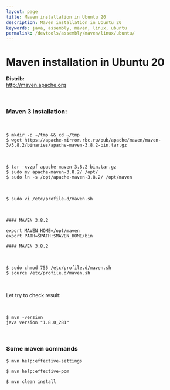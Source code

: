 ```yaml
---
layout: page
title: Maven installation in Ubuntu 20
description: Maven installation in Ubuntu 20
keywords: java, assembly, maven, linux, ubuntu
permalink: /devtools/assembly/maven/linux/ubuntu/
---
```


# Maven installation in Ubuntu 20

<strong>Distrib:</strong><br/>
http://maven.apache.org

<br/>

### Maven 3 Installation:

<br/>

    $ mkdir -p ~/tmp && cd ~/tmp
    $ wget https://apache-mirror.rbc.ru/pub/apache/maven/maven-3/3.8.2/binaries/apache-maven-3.8.2-bin.tar.gz

<br/>

    $ tar -xvzpf apache-maven-3.8.2-bin.tar.gz
    $ sudo mv apache-maven-3.8.2/ /opt/
    $ sudo ln -s /opt/apache-maven-3.8.2/ /opt/maven

<br/>

    $ sudo vi /etc/profile.d/maven.sh

<br/>

```
#### MAVEN 3.8.2

export MAVEN_HOME=/opt/maven
export PATH=$PATH:$MAVEN_HOME/bin

#### MAVEN 3.8.2
```

<br/>

```
$ sudo chmod 755 /etc/profile.d/maven.sh
$ source /etc/profile.d/maven.sh
```

<br/>

Let try to check result:

<br/>

    $ mvn -version
    java version "1.8.0_281"

<br/>

### Some maven commands

    $ mvn help:effective-settings

    $ mvn help:effective-pom

    $ mvn clean install

